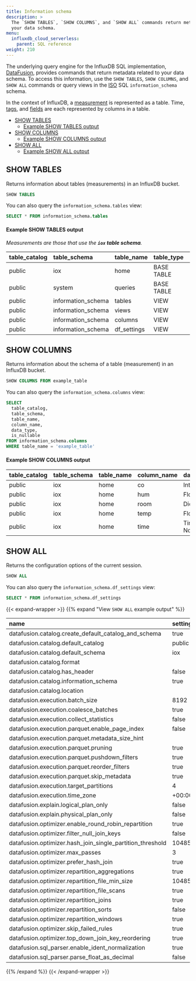 ```yaml
---
title: Information schema
description: > 
  The `SHOW TABLES`, `SHOW COLUMNS`, and `SHOW ALL` commands return metadata related to
  your data schema.
menu:
  influxdb_cloud_serverless:
    parent: SQL reference
weight: 210
---
```


The underlying query engine for the InfluxDB SQL implementation,
[DataFusion](https://arrow.apache.org/datafusion/index.html), provides commands
that return metadata related to your data schema.
To access this information, use the `SHOW TABLES`, `SHOW COLUMNS`, and
`SHOW ALL` commands or query views in the [ISO](https://www.iso.org/) SQL
`information_schema` schema.

In the context of InfluxDB, a [measurement](/influxdb/cloud-serverless/reference/glossary/#measurement)
is represented as a table. Time, [tags](/influxdb/cloud-serverless/reference/glossary/#tag),
and [fields](/influxdb/cloud-serverless/reference/glossary/#field) are each represented
by columns in a table.

- [SHOW TABLES](#show-tables)
  - [Example SHOW TABLES output](#example-show-tables-output)
- [SHOW COLUMNS](#show-columns)
  - [Example SHOW COLUMNS output](#example-show-columns-output)
- [SHOW ALL](#show-all)
  - [Example SHOW ALL output](#view-show-all-example-output)

## SHOW TABLES

Returns information about tables (measurements) in an InfluxDB bucket.

```sql
SHOW TABLES
```

You can also query the `information_schema.tables` view:

```sql
SELECT * FROM information_schema.tables
```

#### Example SHOW TABLES output

_Measurements are those that use the **`iox` table schema**._

| table_catalog | table_schema       | table_name  | table_type |
| :------------ | :----------------- | :---------- | :--------- |
| public        | iox                | home        | BASE TABLE |
| public        | system             | queries     | BASE TABLE |
| public        | information_schema | tables      | VIEW       |
| public        | information_schema | views       | VIEW       |
| public        | information_schema | columns     | VIEW       |
| public        | information_schema | df_settings | VIEW       |

## SHOW COLUMNS

Returns information about the schema of a table (measurement) in an InfluxDB bucket.

```sql
SHOW COLUMNS FROM example_table
```

You can also query the `information_schema.columns` view:

```sql
SELECT
  table_catalog,
  table_schema,
  table_name,
  column_name,
  data_type,
  is_nullable
FROM information_schema.columns
WHERE table_name = 'example_table'
```

#### Example SHOW COLUMNS output

| table_catalog | table_schema | table_name | column_name | data_type                   | is_nullable |
| :------------ | :----------- | :--------- | :---------- | :-------------------------- | :---------- |
| public        | iox          | home       | co          | Int64                       | YES         |
| public        | iox          | home       | hum         | Float64                     | YES         |
| public        | iox          | home       | room        | Dictionary(Int32, Utf8)     | YES         |
| public        | iox          | home       | temp        | Float64                     | YES         |
| public        | iox          | home       | time        | Timestamp(Nanosecond, None) | NO          |

## SHOW ALL

Returns the configuration options of the current session.

```sql
SHOW ALL
```

You can also query the `information_schema.df_settings` view:

```sql
SELECT * FROM information_schema.df_settings
```

{{< expand-wrapper >}}
{{% expand "View `SHOW ALL` example output" %}}

| name                                                      | setting  |
| :-------------------------------------------------------- | :------- |
| datafusion.catalog.create_default_catalog_and_schema      | true     |
| datafusion.catalog.default_catalog                        | public   |
| datafusion.catalog.default_schema                         | iox      |
| datafusion.catalog.format                                 |          |
| datafusion.catalog.has_header                             | false    |
| datafusion.catalog.information_schema                     | true     |
| datafusion.catalog.location                               |          |
| datafusion.execution.batch_size                           | 8192     |
| datafusion.execution.coalesce_batches                     | true     |
| datafusion.execution.collect_statistics                   | false    |
| datafusion.execution.parquet.enable_page_index            | false    |
| datafusion.execution.parquet.metadata_size_hint           |          |
| datafusion.execution.parquet.pruning                      | true     |
| datafusion.execution.parquet.pushdown_filters             | true     |
| datafusion.execution.parquet.reorder_filters              | true     |
| datafusion.execution.parquet.skip_metadata                | true     |
| datafusion.execution.target_partitions                    | 4        |
| datafusion.execution.time_zone                            | +00:00   |
| datafusion.explain.logical_plan_only                      | false    |
| datafusion.explain.physical_plan_only                     | false    |
| datafusion.optimizer.enable_round_robin_repartition       | true     |
| datafusion.optimizer.filter_null_join_keys                | false    |
| datafusion.optimizer.hash_join_single_partition_threshold | 1048576  |
| datafusion.optimizer.max_passes                           | 3        |
| datafusion.optimizer.prefer_hash_join                     | true     |
| datafusion.optimizer.repartition_aggregations             | true     |
| datafusion.optimizer.repartition_file_min_size            | 10485760 |
| datafusion.optimizer.repartition_file_scans               | true     |
| datafusion.optimizer.repartition_joins                    | true     |
| datafusion.optimizer.repartition_sorts                    | false    |
| datafusion.optimizer.repartition_windows                  | true     |
| datafusion.optimizer.skip_failed_rules                    | true     |
| datafusion.optimizer.top_down_join_key_reordering         | true     |
| datafusion.sql_parser.enable_ident_normalization          | true     |
| datafusion.sql_parser.parse_float_as_decimal              | false    |

{{% /expand %}}
{{< /expand-wrapper >}}
